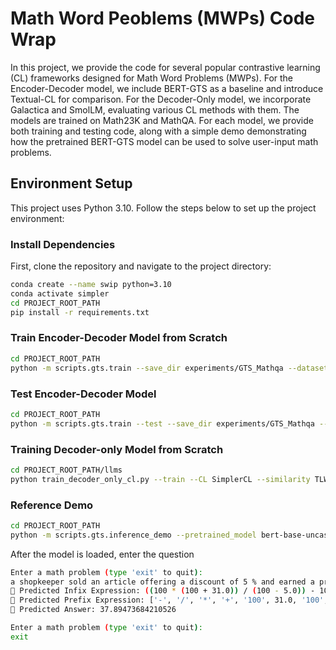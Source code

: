 # Math Word Peoblems (MWPs) Code Wrap

In this project, we provide the code for several popular contrastive learning (CL) frameworks designed for Math Word Problems (MWPs). For the Encoder-Decoder model, we include BERT-GTS as a baseline and introduce Textual-CL for comparison. For the Decoder-Only model, we incorporate Galactica and SmolLM, evaluating various CL methods with them. The models are trained on Math23K and MathQA. For each model, we provide both training and testing code, along with a simple demo demonstrating how the pretrained BERT-GTS model can be used to solve user-input math problems.

## Environment Setup

This project uses Python 3.10. Follow the steps below to set up the project environment:

### Install Dependencies

First, clone the repository and navigate to the project directory:

```bash
conda create --name swip python=3.10
conda activate simpler
cd PROJECT_ROOT_PATH
pip install -r requirements.txt
```
### Train Encoder-Decoder Model from Scratch
```bash
cd PROJECT_ROOT_PATH
python -m scripts.gts.train --save_dir experiments/GTS_Mathqa --dataset mathqa --pretrained_model bert-base-uncased --devices 0
```
### Test Encoder-Decoder Model
```bash
cd PROJECT_ROOT_PATH
python -m scripts.gts.train --test --save_dir experiments/GTS_Mathqa --dataset mathqa --pretrained_model bert-base-uncased  --ckpt experiments/GTS_Mathqa/lightning_logs/version_0/checkpoints/last.ckpt --devices 0
```
### Training Decoder-only Model from Scratch
```bash
cd PROJECT_ROOT_PATH/llms
python train_decoder_only_cl.py --train --CL SimplerCL --similarity TLWD
```
### Reference Demo
```bash
cd PROJECT_ROOT_PATH
python -m scripts.gts.inference_demo --pretrained_model bert-base-uncased --ckpt /experiments/GTS_Mathqa/lightning_logs/version_0/checkpoints/last.ckpt --device 0
```
After the model is loaded, enter the question
```bash
Enter a math problem (type 'exit' to quit):
a shopkeeper sold an article offering a discount of 5 % and earned a profit of 31 % . what would have been the percentage of profit earned if no discount had been offered ?
📌 Predicted Infix Expression: ((100 * (100 + 31.0)) / (100 - 5.0)) - 100
📌 Predicted Prefix Expression: ['-', '/', '*', '+', '100', 31.0, '100', '-', '100', 5.0, '100']
🔢 Predicted Answer: 37.89473684210526

Enter a math problem (type 'exit' to quit):
exit
```